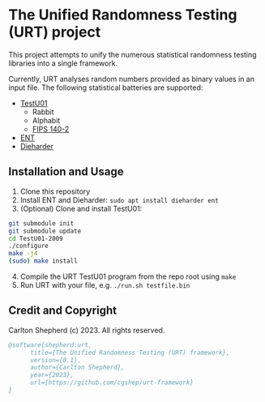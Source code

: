 # The Unified Randomness Testing (URT) project

This project attempts to unify the numerous statistical randomness testing libraries into a single framework.

Currently, URT analyses random numbers provided as binary values in an input file. The following statistical batteries are supported:

+ [TestU01](http://simul.iro.umontreal.ca/testu01/tu01.html)
  - Rabbit
  - Alphabit
  - [FIPS 140-2](https://csrc.nist.gov/publications/detail/fips/140/2/final)
+ [ENT](https://manpages.ubuntu.com/manpages/trusty/man1/ent.1.html)
+ [Dieharder](https://webhome.phy.duke.edu/~rgb/General/dieharder.php)

## Installation and Usage

1. Clone this repository
2. Install ENT and Dieharder: `sudo apt install dieharder ent`
3. (Optional) Clone and install TestU01:
```bash
git submodule init
git submodule update
cd TestU01-2009
./configure
make -j4
(sudo) make install 
```
4. Compile the URT TestU01 program from the repo root using `make`
5. Run URT with your file, e.g. `./run.sh testfile.bin`

## Credit and Copyright

Carlton Shepherd (c) 2023. All rights reserved.

```bibtex
@software{shepherd:urt,
      title={The Unified Randomness Testing (URT) framework},
      version={0.1},
      author={Carlton Shepherd},
      year={2023},
      url={https://github.com/cgshep/urt-framework}
}
```
